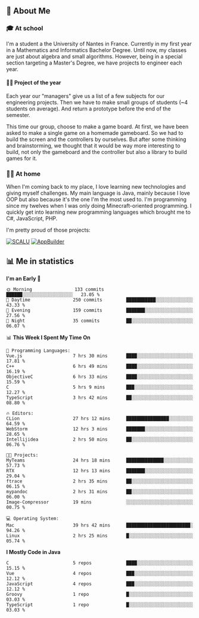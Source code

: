 ## 👀 About Me

### 🎓 At school

I'm a student a the University of Nantes in France. Currently in my first year in a Mathematics and Informatics Bachelor Degree. Until now, my classes are just about algebra and small algorithms. However, being in a special section targeting a Master's Degree, we have projects to engineer each year. 

#### 🔧🔬 Project of the year

Each year our "managers" give us a list of a few subjects for our engineering projects. Then we have to make small groups of students (~4 students on average). And return a prototype before the end of the semester.

This time our group, choose to make a game board. At first, we have been asked to make a single game on a homemade gameboard. So we had to build the screen and the controllers by ourselves. 
But after some thinking and brainstorming, we thought that it would be way more interesting to build, not only the gameboard and the controller but also a library to build games for it.

### 👨‍💻 At home

When I'm coming back to my place, I love learning new technologies and giving myself challenges. My main language is Java, mainly because I love OOP but also because it's the one I'm the most used to. I'm programming since my twelves when I was only doing Minecraft-oriented programming.  I quickly get into learning new programming languages which brought me to C#, JavaScript, PHP. 

I'm pretty proud of those projects:

[![SCALU](https://github-readme-stats.vercel.app/api/pin?username=renardfute&repo=SCALU)](https://github.com/renardfute/scalu)
[![AppBuilder](https://github-readme-stats.vercel.app/api/pin?username=pulsedev2&repo=AppBuilder)](https://github.com/pulsedev2/AppBuilder)

## 📊 Me in statistics
<!--START_SECTION:waka-->
**I'm an Early 🐤** 

```text
🌞 Morning                133 commits         ██████░░░░░░░░░░░░░░░░░░░   23.05 % 
🌆 Daytime                250 commits         ███████████░░░░░░░░░░░░░░   43.33 % 
🌃 Evening                159 commits         ███████░░░░░░░░░░░░░░░░░░   27.56 % 
🌙 Night                  35 commits          ██░░░░░░░░░░░░░░░░░░░░░░░   06.07 % 
```


📊 **This Week I Spent My Time On** 

```text
💬 Programming Languages: 
Vue.js                   7 hrs 30 mins       ████░░░░░░░░░░░░░░░░░░░░░   17.81 % 
C++                      6 hrs 49 mins       ████░░░░░░░░░░░░░░░░░░░░░   16.19 % 
ObjectiveC               6 hrs 33 mins       ████░░░░░░░░░░░░░░░░░░░░░   15.59 % 
C                        5 hrs 9 mins        ███░░░░░░░░░░░░░░░░░░░░░░   12.27 % 
TypeScript               3 hrs 42 mins       ██░░░░░░░░░░░░░░░░░░░░░░░   08.80 % 

🔥 Editors: 
CLion                    27 hrs 12 mins      ████████████████░░░░░░░░░   64.59 % 
WebStorm                 12 hrs 3 mins       ███████░░░░░░░░░░░░░░░░░░   28.65 % 
Intellijidea             2 hrs 50 mins       ██░░░░░░░░░░░░░░░░░░░░░░░   06.76 % 

🐱‍💻 Projects: 
MyTeams                  24 hrs 18 mins      ██████████████░░░░░░░░░░░   57.73 % 
RTX                      12 hrs 13 mins      ███████░░░░░░░░░░░░░░░░░░   29.04 % 
ftrace                   2 hrs 35 mins       ██░░░░░░░░░░░░░░░░░░░░░░░   06.15 % 
mypandoc                 2 hrs 31 mins       ██░░░░░░░░░░░░░░░░░░░░░░░   06.00 % 
Image-Compressor         19 mins             ░░░░░░░░░░░░░░░░░░░░░░░░░   00.75 % 

💻 Operating System: 
Mac                      39 hrs 42 mins      ████████████████████████░   94.26 % 
Linux                    2 hrs 25 mins       █░░░░░░░░░░░░░░░░░░░░░░░░   05.74 % 
```

**I Mostly Code in Java** 

```text
C                        5 repos             ████░░░░░░░░░░░░░░░░░░░░░   15.15 % 
Vue                      4 repos             ███░░░░░░░░░░░░░░░░░░░░░░   12.12 % 
JavaScript               4 repos             ███░░░░░░░░░░░░░░░░░░░░░░   12.12 % 
Groovy                   1 repo              █░░░░░░░░░░░░░░░░░░░░░░░░   03.03 % 
TypeScript               1 repo              █░░░░░░░░░░░░░░░░░░░░░░░░   03.03 % 
```




<!--END_SECTION:waka-->
